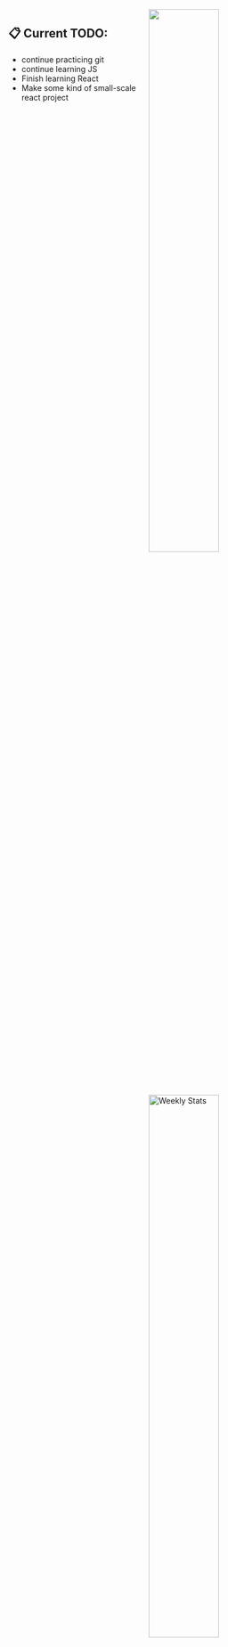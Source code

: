 <a href="https://discord.com/users/249220644741447680">
<img align="right" width="50%" src="https://lanyard-profile-readme.vercel.app/api/249220644741447680?bg=161B22&borderRadius=5px%205px%200%200&idleMessage=idle"/>
</a>



## 📋 Current TODO:
- continue practicing git
- continue learning JS
- Finish learning React
- Make some kind of small-scale react project

<a href="https://wakatime.com/0x69ED75" target="_blank">
  <img width="50%" align="right" alt="Weekly Stats" src=https://github-readme-stats.vercel.app/api/wakatime?username=0x69ED75&border_radius=0%200%205px%205px&theme=dark&bg_color=161B22&border_color=161B22&icon_color=58a6ff&show_icons=true&disable_animations=true&custom_title=Weekly%20Stats>
</a>
